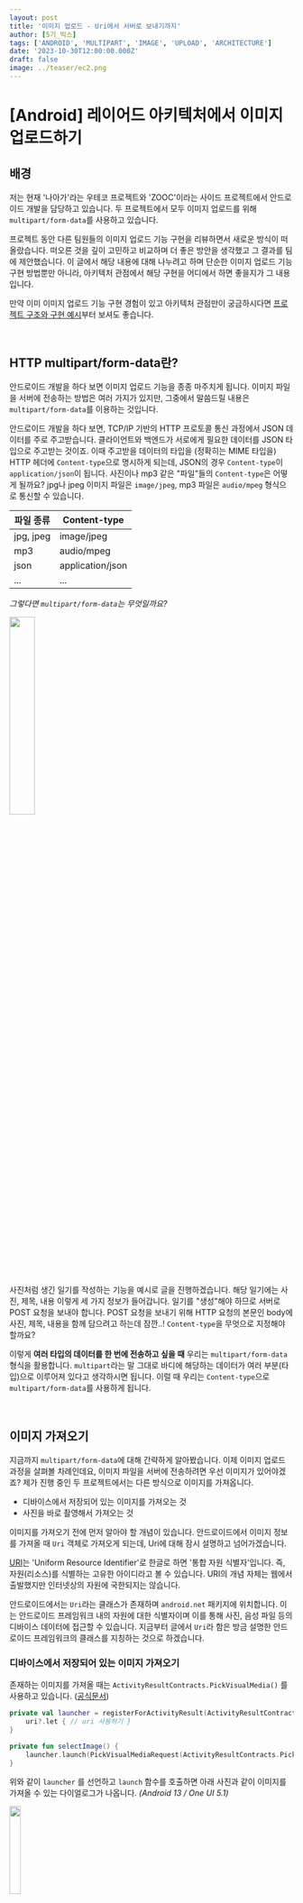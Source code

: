 ```yaml
---
layout: post
title: '이미지 업로드 - Uri에서 서버로 보내기까지'
author: [5기_빅스]
tags: ['ANDROID', 'MULTIPART', 'IMAGE', 'UPLOAD', 'ARCHITECTURE']
date: '2023-10-30T12:00:00.000Z'
draft: false
image: ../teaser/ec2.png
---
```


# [Android] 레이어드 아키텍처에서 이미지 업로드하기



## 배경

저는 현재 '나아가'라는 우테코 프로젝트와 'ZOOC'이라는 사이드 프로젝트에서 안드로이드 개발을 담당하고 있습니다. 두 프로젝트에서 모두 이미지 업로드를 위해 `multipart/form-data`를 사용하고 있습니다.



프로젝트 동안 다른 팀원들의 이미지 업로드 기능 구현을 리뷰하면서 새로운 방식이 떠올랐습니다. 떠오른 것을 깊이 고민하고 비교하며 더 좋은 방안을 생각했고 그 결과를 팀에 제안했습니다. 이 글에서 해당 내용에 대해 나누려고 하며 단순한 이미지 업로드 기능 구현 방법뿐만 아니라, 아키텍처 관점에서 해당 구현을 어디에서 하면 좋을지가 그 내용입니다.



만약 이미 이미지 업로드 기능 구현 경험이 있고 아키텍처 관점만이 궁금하시다면 [프로젝트 구조와 구현 예시](#프로젝트-구조와-구현-예시)부터 보셔도 좋습니다.

<br/>

## HTTP multipart/form-data란?

안드로이드 개발을 하다 보면 이미지 업로드 기능을 종종 마주치게 됩니다. 이미지 파일을 서버에 전송하는 방법은 여러 가지가 있지만, 그중에서 말씀드릴 내용은 `multipart/form-data`를 이용하는 것입니다.



안드로이드 개발을 하다 보면, TCP/IP 기반의 HTTP 프로토콜 통신 과정에서 JSON 데이터를 주로 주고받습니다. 클라이언트와 백엔드가 서로에게 필요한 데이터를 JSON 타입으로 주고받는 것이죠. 이때 주고받을 데이터의 타입을 (정확히는 MIME 타입을) HTTP 헤더에 `Content-type`으로 명시하게 되는데, JSON의 경우 `Content-type`이  `application/json`이 됩니다. 사진이나 mp3 같은 "파일"들의 `Content-type`은 어떻게 될까요? jpg나 jpeg 이미지 파일은 `image/jpeg`, mp3 파일은 `audio/mpeg` 형식으로 통신할 수 있습니다.

| 파일 종류 | Content-type     |
| --------- | ---------------- |
| jpg, jpeg | image/jpeg       |
| mp3       | audio/mpeg       |
| json      | application/json |
| ...       | ...              |



_그렇다면 `multipart/form-data`는 무엇일까요?_



<img src="./../images/2023-10-17-image-upload-6.png" width="30%" />



사진처럼 생긴 일기를 작성하는 기능을 예시로 글을 진행하겠습니다. 해당 일기에는 사진, 제목, 내용 이렇게 세 가지 정보가 들어갑니다. 일기를 "생성"해야 하므로 서버로 POST 요청을 보내야 합니다. POST 요청을 보내기 위해 HTTP 요청의 본문인 body에 사진, 제목, 내용을 함께 담으려고 하는데 잠깐..! `Content-type`을 무엇으로 지정해야 할까요?



이렇게 **여러 타입의 데이터를 한 번에 전송하고 싶을 때** 우리는 `multipart/form-data` 형식을 활용합니다. `multipart`라는 말 그대로 바디에 해당하는 데이터가 여러 부분(타입)으로 이루어져 있다고 생각하시면 됩니다. 이럴 때 우리는 `Content-type`으로 `multipart/form-data`를 사용하게 됩니다.

<br/>

## 이미지 가져오기

지금까지 `multipart/form-data`에 대해 간략하게 알아봤습니다. 이제 이미지 업로드 과정을 살펴볼 차례인데요, 이미지 파일을 서버에 전송하려면 우선 이미지가 있어야겠죠? 제가 진행 중인 두 프로젝트에서는 다른 방식으로 이미지를 가져옵니다.

* 디바이스에서 저장되어 있는 이미지를 가져오는 것
* 사진을 바로 촬영해서 가져오는 것

이미지를 가져오기 전에 먼저 알아야 할 개념이 있습니다. 안드로이드에서 이미지 정보를 가져올 때 `Uri` 객체로 가져오게 되는데, Uri에 대해 잠시 설명하고 넘어가겠습니다.



[URI](https://ko.wikipedia.org/wiki/%ED%86%B5%ED%95%A9_%EC%9E%90%EC%9B%90_%EC%8B%9D%EB%B3%84%EC%9E%90)는 'Uniform Resource Identifier'로 한글로 하면 '통합 자원 식별자'입니다. 즉, 자원(리소스)를 식별하는 고유한 아이디라고 볼 수 있습니다. URI의 개념 자체는 웹에서 출발했지만 인터넷상의 자원에 국한되지는 않습니다.



안드로이드에서는 `Uri`라는 클래스가 존재하며 `android.net` 패키지에 위치합니다. 이는 안드로이드 프레임워크 내의 자원에 대한 식별자이며 이를 통해 사진, 음성 파일 등의 디바이스 데이터에 접근할 수 있습니다. 지금부터 글에서 `Uri`라 함은 방금 설명한 안드로이드 프레임워크의 클래스를 지칭하는 것으로 하겠습니다.



### 디바이스에서 저장되어 있는 이미지 가져오기

존재하는 이미지를 가져올 때는 `ActivityResultContracts.PickVisualMedia()` 를 사용하고 있습니다. ([공식문서](https://developer.android.com/training/data-storage/shared/photopicker?hl=ko))

```kotlin
private val launcher = registerForActivityResult(ActivityResultContracts.PickVisualMedia()) { uri: Uri? ->
	uri?.let { // uri 사용하기 }                                                                  
}
                                                                                        
private fun selectImage() {
    launcher.launch(PickVisualMediaRequest(ActivityResultContracts.PickVisualMedia.ImageOnly))
}
```

위와 같이 `launcher` 를 선언하고 `launch` 함수를 호출하면 아래 사진과 같이 이미지를 가져올 수 있는 다이얼로그가 나옵니다. _(Android 13 / One UI 5.1)_



<img src="./../images/2023-10-17-image-upload-1.jpg" width="20%"/>

사진을 선택하면 `launcher`의 콜백에서 해당 사진의 `Uri`를 받을 수 있습니다.



### 사진을 바로 촬영해서 가져오기

앞선 방식이 디바이스에 이미 존재하는 사진을 가져온다면, 이번 방식은 사진을 직접 촬영하고 바로 가져옵니다. 다양한 방식이 존재하겠지만 해당 프로젝트에선 `ActivityResultContracts.TakePicture()`를 사용합니다.

```kotlin
private var imageUri: Uri? = null

private val launcher = registerForActivityResult(ActivityResultContracts.TakePicture()) { success: Boolean
    if(success) {
        // TODO: uri 사용하기
    }
}

private fun startCamera() {
    imageUri = createImageUri().getOrElse {
		// TODO: 오류 처리
       	return
    }
    launcher.launch(imageUri) // 매개변수로 전달한 Uri로 사진이 저장됩니다.
}

// uri 생성하기
private fun createImageUri(): Result<Uri> {
    val contentValues = getContentValues()
    val uri = contentResolver.insert(
            MediaStore.Images.Media.EXTERNAL_CONTENT_URI,
            contentValues,
        ) ?: return Result.failure(// TODO: 원하시는 Throwable을 담으시면 됩니다!)
        return Result.success(uri)
}

private fun getContentValues(): ContentValues {
    return ContentValues().apply {
        // TODO: 원하시는 칼럼을 추가하시면 됩니다!
    }
}
```

_권한과 관련한 코드 및 설명은 생략합니다_



`ActivityResultContracts.TakePicture()` 를 사용하게 되면 콜백 함수는 성공 여부를 반환하게 되고, `launcher.launch()` 함수에 우리가 직접 생성한 `Uri`를 담고 해당 `Uri`로 사진이 저장됩니다. 사진을 저장하지 않고 보여주고 싶다면 `ActivityResultContracts.TakePicturePreview()` 도 존재하지만, 다음의 설명처럼 화질이 저하된 비트맵을 콜백으로 받아보실 수 있습니다.

> An ActivityResultContract to take small a picture preview, returning it as a Bitmap.



_ _ _



프로젝트에 사용된 사진을 가져오는 두 가지 방법에 대해 알아보았습니다. 위 방법보다 좋은 방법들이 있을 수 있습니다. 다만 사진을 가져오는 것 자체가 글의 주제가 아니므로 넘어가도록 하겠습니다. 어찌 됐든 우리는 두 방식에서 모두 `Uri`를 얻었고 이제 `Uri`를 이용해서 이미지를 서버로 보내야 합니다!



두 프로젝트 모두 서버 통신에서 `Retrofit` 라이브러리를 사용 중입니다. 그래서 최종적으로 이미지 및 함께 전송할 데이터들을 `Retrofit`에서 지원하는 `RequestBody` 혹은  `MultipartBody.Part` 타입으로 만들어야 합니다.

<br/>

## Uri가 Part가 되는 과정

지금까지 보내고자 하는 이미지의 `Uri`를 얻었습니다. 이제 이미지를 보내기만 하면 됩니다! 어떻게 하면 될까요? `imageUri.toPart()` 하면 우리가 원하는 형태가 나올까요? 아쉽게도 그런 함수는 없습니다. 그럼 어떤 과정을 거쳐야 할지 지금부터 알아보겠습니다!



우선 최종적으로 서버에 어떤 형태로 데이터를 전송할지 보고 시작하면 좋을 것 같습니다. 그래서 API 명세서와 `Retrofit`을 통해 명세대로 작성한 서비스 인터페이스를 먼저 보도록 하죠!

<p align="center">
    <img src="./../images/2023-10-17-image-upload-7.png" align="center" width="45%"/>
    <img src="./../images/2023-10-17-image-upload-8.png" align="center" width="45%"/>
</p>


```kotlin
interface DiaryService {
    @Multipart
    @POST("diary")
    fun postDiary(
        @Part("title") title: RequestBody,
        @Part("content") content: RequestBody,
        @Part photo: MultipartBody.Part,
    ): Response<DiaryDto>
}
```



API 명세서와 코드를 비교해서 보시면 `postDiary()`의 인자에 명세서의 Request Body가 들어가게 되고, 명세서의 Response Body가 `DiaryDto`가 됩니다. 그런데 코드를 살펴보면 `title`과 `content`는 키 값을 갖는데 왜 `photo`는 키 값이 없지? 라고 생각하실 수 있습니다. 이 부분은 뒤에서 `MultipartBody.Part` 타입에 대해 이야기할 때 알아볼 예정입니다.



`postDiary()`를 보시면 `@Multipart` 어노테이션이 있습니다. 이 어노테이션을 달아주는 것은 해당 함수의 `Content-type`이 `multipart/form-data` 라고 명시하는 것입니다. 그럼 `Retrofit`이 내부적으로 어노테이션을 통해 `Content-type` 을 지정해 줍니다.



`@Part` 어노테이션으로 각 `part`를 명시해 주고, 여러 `part`가 모여 하나의 `multipart/form-data` 형식을 이룹니다. 초반에 `multipart/form-data`에 관해 설명했던 내용이 코드로 보이는 부분입니다. 파일은 `MultipartBody.Part`로, `title`, `content`와 같은 문자열은  `RequestBody`로 보내고 있습니다.



그럼 `MultipartBody.Part`와 `RequestBody` 객체를 생성하려면 어떻게 해야 할까요? 아래 코드를 보시면 `MultipartBody.Part`를 만드는 팩토리 메서드들이 존재합니다.

```kotlin
class Part private constructor(
    @get:JvmName("headers") val headers: Headers?,
    @get:JvmName("body") val body: RequestBody
  ) {
    
    // ...
    
    companion object {
        @JvmStatic
      	fun create(body: RequestBody): Part = create(null, body)

      	@JvmStatic
      	fun create(headers: Headers?, body: RequestBody): Part {
            // ...
        	return Part(headers, body)
      	}
        
        @JvmStatic
      	fun createFormData(name: String, value: String): Part =
          	createFormData(name, null, value.toRequestBody())

      	@JvmStatic
      	fun createFormData(name: String, filename: String?, body: RequestBody): Part {
            val disposition = buildString {
          		append("form-data; name=")
          		appendQuotedString(name)

          		if (filename != null) {
            		append("; filename=")
            		appendQuotedString(filename)
          		}
        	}

        	val headers = Headers.Builder()
            	.addUnsafeNonAscii("Content-Disposition", disposition)
            	.build()

        	return create(headers, body)
        }
    }
}
```

총 네 개의 팩토리 메서드가 존재하는데요, 저희 대신 많은 일을 해주는 마지막 메서드를 사용할 예정입니다. 마지막 메서드를 호출하기 위해 필요한 인자들을 봅시다. `String` 타입의 name과 filename, 그리고 `RequestBody` 형태의 body가 필요합니다.



우선 name과 filename에 대해 알아봅시다. 여기서 name은 키 값입니다. 업로드된 데이터에서 백엔드가 원하는 값을 꺼내려면 키 값이 있어야겠죠? 앞에서 명세서를 볼 때 언급했던 `photo`에 대한 키 값입니다. 백엔드와 합의하신 키 값을 적어 주시면 됩니다. 여기서는 "imageFile"이 됩니다. filename은 말 그대로 파일명입니다. 전송하실 파일의 이름을 적어 주시면 됩니다.



이제 `RequestBody`를 생성하는 방법에 대해 알아봅시다. `RequestBody`는 추상 클래스이며 이를 구현하기 위해서는 두 개의 추상 메서드를 필수적으로 구현해야 합니다. 동반 객체를 보시면 아래와 같이 확장 함수로 `RequestBody`를 생성해 주는 메서드들이 구현되어 있습니다.

```kotlin
fun String.toRequestBody(contentType: MediaType? = null): RequestBody { ... }
fun ByteString.toRequestBody(contentType: MediaType? = null): RequestBody { ... }
fun ByteArray.toRequestBody(contentType: MediaType? = null,  offset: Int = 0,  byteCount: Int = size): RequestBody { ... }
fun File.asRequestBody(contentType: MediaType? = null): RequestBody { ... }
```

쭉 훑어보시면 다른 타입의 객체들을 `RequestBody`로 변환해 주는 함수들입니다. 이 중에 뭘 사용해야 할까요? 우선은 `File`에서 변환하는 마지막 메서드를 사용해 보겠습니다. 그렇다면 이제 남은 건 `File` 객체를 만드는 것입니다.



`File` 객체의 생성자들을 살펴보다 보면 아래와 같은 생성자를 발견할 수 있습니다!

```java
public File(URI uri) { ... }
```

그럼 이제 `File`을 만들 수 있겠군요! 하지만 이것은 틀렸습니다. 이미지로부터 얻어온 것은 `android.net` 패키지의 `Uri`이고 위에 보이는 것은 `java.net` 패키지의 `URI`입니다. 헷갈리지 않도록 주의합시다! 다른 생성자를 둘러보면 아래와 같이 `pathname`을 받는 생성자가 있습니다.

```java
public File(String pathname) { ... }
```

여기서 `pathname`이란 파일이 위치하는 절대 경로를 의미합니다. 우리에게 좀 더 익숙한 예시를 들자면 `C:\Program Files\Android\Android Studio`과 같은 것을 말합니다. 우리가 갖고 있던 `Uri`는 파일의 절대 경로가 아닌 안드로이드 프레임워크의 식별자이므로 `pathname`은 새로 얻어 와야 합니다.



그럼 우리가 가진 `Uri`로 `pathname`을 가져와야 합니다. `Uri` 객체를 살펴보면 `getPath()` 함수가 존재합니다. 하지만 해당 함수는 우리가 원하는 파일 경로를 주지 않습니다. (단순히 현재 식별자(URI)에서 path 부분만 떼어서 반환합니다) 그럼 파일 경로를 어떻게 가져올 수 있을까요? 프로젝트의 코드를 첨부합니다.

```kotlin
private fun Uri.getFilePath(): String? {
    val projection = arrayOf(MediaStore.Images.Media.DATA)
    val cursor = contentResolver.query(this, projection, null, null, null)
    cursor?.use {
        if (it.moveToFirst()) {
            val columnIndex = it.getColumnIndexOrThrow(MediaStore.Images.Media.DATA)
            return it.getString(columnIndex)
        }
    }
    return null
}
```

`contentResolver`를 통해서 `MediaStore.Images.Media.DATA`라는 칼럼을 읽어오면 파일 경로를 알 수 있습니다. `uri`, `uri.getPath()`, `uri.getFilePath()` 에 대해 로그를 찍어보면 다음과 같이 나옵니다. (예시로 제 프로젝트에서 로그를 찍어보았습니다)

<img src="./../images/2023-10-17-image-upload-2.png" />

첫 줄을 보시면 확실히 URI의 형태임을 알 수 있습니다. content가 scheme, media가 authority, picker부터가 path입니다. `uri.getPath()`는 URI에서 path 부분만 잘라서 반환합니다. `uri.getFilePath`는 URI 형태가 아닌 파일의 절대 경로를 반환하고 있습니다. 그러므로 저희가 사용할 것은 마지막 줄입니다. 파일 절대 경로를 알았으니 이제 `File` 객체를 만들 수 있습니다! `val file = File(uri.getFilePath())`



지금까지 살펴본 과정을 정리하면 이렇습니다.

>  `Uri` → `File` → `RequestBody` → `MutlipartBody.Part`

드디어 우리가 처음 받아왔던 `Uri`가 `MultipartBody.Part` 형식이 되었습니다. 이제 이미지를 업로드 하는 데는 문제가 없겠죠?



이제 진행했던 프로젝트에서 위의 일련의 과정을 어디서 어떻게 수행했는지를 알아봅시다!

<br/>

## 프로젝트 구조와 구현 예시

일기 기능을 구현하면서 안드로이드에서 `multipart/form-data` 형태로 이미지를 업로드하는 방법을 알아보았습니다. 글의 제목이 '레이어드 아키텍처'에서 이미지 업로드인 만큼, 앞으로 설명할 내용의 기반이 되는 프로젝트의 아키텍처 구조에 대해 먼저 말씀드리겠습니다.

* UI 디자인 패턴으로 MVVM 패턴을 사용하였습니다.
* Presentation, Domain, Data 이렇게 세 개의 Layer가 존재합니다.

MVVM 패턴을 사용하며 ViewModel은 `AAC ViewModel`로 구현하고 있습니다.

<img src="./../images/2023-10-17-image-upload-9.png" width="50%"/>

외부로부터 받아오는 데이터는 Data - Domain - Presentation Layer 방향으로 흐릅니다. 그러나 Domain Layer에 Repository 인터페이스를 두고, Data Layer에서 이를 구현하면서 의존성을 역전시킵니다. 그러므로 Domain Layer는 Presentation과 Data Layer를 모르고,  Presentation과 Data Layer는 Domain Layer에 의존하게 됩니다. 완전히 클린 아키텍처라고 할 순 없지만 큰 틀을 따른다고 보시면 됩니다.

<img src="./../images/2023-10-17-image-upload-10.png" width="50%"/>

지금부터는 방금 설명한 프로젝트 구조로 위에서 봤던 일기 기능을 구현해 보겠습니다. (오류 처리 로직은 제외했습니다)

```kotlin
class DiaryVieModel(
    private val application: Application,
    private val diaryRepository: DiaryRepository,
) : ViewModel() {
    // ...
    
    private var imageUri: Uri = Uri.Empty
    
    fun writeDiary() {
        viewModelScope.launch {
            diaryRepository.postDiary(
                title = title.value ?: "",
                content = content.value ?: "",
                image = imageUri.getFilePath() ?: ""
	        )
        }
    }
    
    private fun Uri.getFilePath(): String? {
        val projection = arrayOf(MediaStore.Images.Media.DATA)
        val cursor = application.applicationContext.contentResolver.query(this, projection, null, null, null)
        cursor?.use {
            if (it.moveToFirst()) {
                val columnIndex = it.getColumnIndexOrThrow(MediaStore.Images.Media.DATA)
                return it.getString(columnIndex)
            }
        }
        return null
    }
    
    // ...
}
```

제가 프로젝트에서 처음 마주쳤던 ViewModel 코드입니다. 보시면 ViewModel에서 `Application`을 받아 `applicationContext`를 사용하고 있습니다. `ContentResolver`를 사용하려면 `Context`가 필수적이기 때문입니다. 또 `Uri` 객체를 `imageUri`라는 하나의 상태로 들고 있었습니다.



하지만 ViewModel에서 `Context`와 같은 안드로이드 의존성이 있는 객체를 참조하는 것은 그리 권장되지 않습니다. MVVM 안티패턴이라고도 볼 수 있습니다. 그 이유는 **ViewModel에서 안드로이드 의존성을 가지면 유닛 테스트가 어려운 구조가 되기 때문**입니다. 물론 `Roboletric`과 같은 라이브러리를 이용해 테스트해 볼 수도 있지만, 이는 유닛 테스트에 비해 훨씬 무거워 많은 시간이 소요됩니다.



이번에는 ViewModel에 주입 받은 Repository의 구현체를 보겠습니다.

```kotlin
class DefaultDiaryRepository(private val service: diaryService) : DiaryRepository {
    // ...
    
    override suspend fun postDiary(
        title: String,
        content: String,
        image: String,
    ): Result<Unit> {
        val titleRequestBody = title.toRequestBody("text/plain".toMediaTypeOrNull())
        val titlePart = MultipartBody.Part.createFormData("title", null, requestBody)
        
        val contentRequestbody = content.toRequestBody("text/plain".toMediaTypeOrNull())
        val contentPart = MultipartBody.Part.createFormData("content", null, requestBody)
       
        val file = File(image)
        val imageRequestBody = file.asRequestBody("image/jpeg".toMediaTypeOrNull())
        val imagePart = MultipartBody.Part.createFormData("imageFile", file.name, requestBody)

        service.postDiary(titlePart, contentPart, imagePart)
    }
}
```

ViewModel에서 받은 파일 경로를 통해 `File` 객체를 만들고 `RequestBody`와 `MultipartBody.Part` 객체를 만듭니다. 여기엔 크게 문제 될 만한 부분이 보이진 않습니다.

이제 위 코드들을 어떻게 개선할 수 있을지 이야기해 보겠습니다!

<br/>

## 구현의 적절한 위치 찾기

이제 본격적으로 '레이어드 아키텍처'에서 이미지 업로드하기라는 제목에 가까운 내용이 등장합니다. 글의 핵심 내용으로 앞서 보았던 과정들을 **어디서** 수행할지 알아봅시다!

우선 앞서 말했던 문제를 해결해 보겠습니다. ViewModel에서 안드로이드 의존성을 분리합니다.

* `Uri`

* `context.contentResolver`



`contentResolver`를 먼저 보겠습니다. `contentResolver`가 필요한 행동은 `Uri`로부터 파일 경로를 가져오는 것입니다.  이 행동을 다른 곳으로 옮기기 위해 연관된 행동을 한번 살펴보겠습니다.

> 1. Activity가 ViewModel에게 `Uri`를 넘겨준다.
> 2. ViewModel이 파일 경로를 Repository에게 넘겨준다.



연관된 행동들을 보니 `contentResolver`가 필요한 행동을 넘길 수 있는 곳이 보입니다.

>1. Activity에서 처리하여 파일 절대 경로 혹은 `File` 객체를 ViewModel에게 넘긴다. (`File`은 안드로이드 의존성이 없는 자바 객체입니다)
>2. `Uri`를 Repository에 넘기고 Repository에서 파일 경로를 가져오도록 한다.



### Activity에서 처리하기

Activity는 그 자체로 `Context`이므로 `contentResolver`를 사용할 수 있습니다. ViewModel에 존재하던 `getFilePath` 함수의 로직을 (혹은 `File` 객체로의 변환까지) Activity로 옮기게 되면 아래와 같이 안드로이드 의존성으로부터 한결 깔끔해진 ViewModel을 만나볼 수 있습니다.

```kotlin
class DiaryVieModel(private val diaryRepository: DiaryRepository) : ViewModel() {
    // ...
    
    private lateinit var imageFilePath: String
    private lateinit var imageFile: File
    
    fun writeDiaryByPath() {
        viewModelScope.launch {
            diaryRepository.postDiaryByPath(
                title = title.value ?: "",
                content = content.value ?: "",
                imagePath = imageFilePath
	        )
        }
    }
    
    fun writeDiaryByFile() {
        viewModelScope.launch {
            diaryRepository.postDiaryByFile(
                title = title.value ?: "",
                content = content.value ?: "",
                imageFile = imageFile
	        )
        }
    }
    
    // ...
}

class DefaultDiaryRepository(private val service: DiaryService) : DiaryRepository {
    // ...
    
    override suspend fun postDiaryByPath(
        title: String,
        content: String,
        imagePath: String,
    ): Result<Unit> {
		// ...
       
        val file = File(image)
        val imageRequestBody = file.asRequestBody("image/jpeg".toMediaTypeOrNull())
        val imagePart = MultipartBody.Part.createFormData("imageFile", file.name, requestBody)

        service.postDiary(titlePart, contentPart, imagePart)
    }
    
    override suspend fun postDiaryByFile(
        title: String,
        content: String,
        imageFile: File,
    ): Result<Unit> {
		// ...
       
        val imageRequestBody = imageFile.asRequestBody("image/jpeg".toMediaTypeOrNull())
        val imagePart = MultipartBody.Part.createFormData("imageFile", file.name, requestBody)

        service.postDiary(titlePart, contentPart, imagePart)
    }
}
```

이제 앞선 ViewModel보다 훨씬 테스트에 용이한 ViewModel이 되었습니다. `getFilePath` 함수의 로직을 옮기면서 `Uri`도 자연스럽게 사라졌습니다. 그럼 이제 완성인 걸까요? 한 가지만 더 생각해 봅시다.



우리는 객체지향 프로그래밍을 할 때, 객체에 어떤 책임과 역할을 부여할지 고민합니다. 그럼 **`Uri`로부터 파일 경로 혹은 `File` 객체를 가져오는 행동은 과연 Activity의 책임일까요?**



사람마다 생각이 다르겠지만 저는 아니라고 생각합니다. 제가 정의한 Presentation Layer는 뷰와 뷰의 상태에 관련된 일을 해야 합니다. 그런 의미에서 Activity의 역할은 사진을 선택하는 것에서 끝났습니다.



그럼 `Uri`로부터 파일 절대 경로 혹은 `File` 객체를 가져오는 행동은 어디서 수행해야 할까요? 앞서 두 가지 선택지가 있었던 것이 기억나시나요? 그 두 번째 선택지를 보겠습니다.



### Repository에서 처리하기 (Data Layer에서 처리하기)

Repository에서 수행하게 된다면 원래의 ViewModel에서 `getFilePath` 함수만 Repository로 넘어가게 됩니다.

여기서 두 가지 문제가 생깁니다.

* ViewModel에 `Uri`는 그대로 남아있다.

* Domain Layer에서 `Uri` 타입을 참조해야 한다.



이 부분을 해결하기 위해 Activity에서 `Uri`의 `toString` 함수를 사용해 `String` 타입으로 변환합니다. (ex. `viewModel.setImage(uri.toString())`)

```kotlin
class DiaryVieModel(private val diaryRepository: DiaryRepository) : ViewModel() {
    // ...
    private lateinit var imageUri: String
    
    fun wirteDiary() {
        viewModelScope.launch {
            diaryRepository.postDiaryByPath(
                title = title.value ?: "",
                content = content.value ?: "",
                imageUri = imageUri
	        )
        }
    }
    
    // ...
}

class DefaultDiaryRepository(
    private val contentResolver: ContentResolver,
    private val service: DiaryService,
) : DiaryRepository {
    // ...
    
    override suspend fun postDiary(
        title: String,
        content: String,
        imageUri: String,
    ): Result<Unit> {
		// ...
       
        val uri = Uri.parse(imageUri)
        val file = File(uri.getFilePath())
        val imageRequestBody = file.asRequestBody("image/jpeg".toMediaTypeOrNull())
        val imagePart = MultipartBody.Part.createFormData("imageFile", file.name, requestBody)

        service.postDiary(titlePart, contentPart, imagePart)
    }
    
    private fun Uri.getFilePath(): String? { ... }
}
```

`Uri`로부터 파일 경로와 `File` 객체를 가져오는 행동을 Repository에서 수행하였습니다. 이 행동을 수행하기 위해선 `Uri`라는 경로와 `contentResolver`를 통해 디바이스의 데이터에 접근해야 합니다. 이런 행동은 분명 Data Layer의 책임이라고 생각해 Repository로 옮겨보았습니다. _(DataSource가 있다면 DataSource의 역할이라고 생각합니다.  DataSource를 데이터의 출처라고 생각하며 `contentResolver`를 통해 디바이스의 데이터를 가져왔기 때문입니다. 그러나 현재 프로젝트에선 DataSource가 따로 존재하지 않아 Repository에서 수행하였습니다)_



Repository에서 `ContentResolver`를 참조하는 부분에서 고개를 갸우뚱하시는 분들이 계실 수도 있습니다. Repository는 "저장소"이고 (DataSource가 있다면) DataSource는 저장소에서 필요한 데이터의 출처입니다. `ContentResolver`를 사용하여 디바이스의 데이터를 접근하는 행위는 Repository와 DataSource 즉, Data Layer의 역할이라고 볼 수 있습니다. 그러므로 Data Layer의 어디선가 `ContentResolver`를 참조하는 것은 생소할 수 있지만 이상하지 않다고 말씀드릴 수 있습니다.



여전히 낯설다면 `Room`과 같다고 생각해 보시면 좋습니다. `Room`은 안드로이드 프레임워크에서 제공하는 ORM으로 앱에서 로컬 데이터베이스가 필요할 때 많이 사용합니다. DataSource에서 `Room`을 사용하는 것이 생소하지 않다면 `ContentResolver` 또한 마찬가지입니다. `Room`과 `ContentResolver` 모두 디바이스에 데이터를 읽고 쓰는 역할을 하기 때문입니다. (저장할 위치와 저장할 내용이 다릅니다)



하지만 이런 구조에서도 한 가지 문제가 존재합니다. Activity에서 `Uri`를 `String`으로 변환하고 ViewModel에서 Domain Layer의 `DiaryRepository` 인터페이스의 `postDiary` 함수가 사용됩니다. 그리고 `DiaryRepository`의 구현체인 Data Layer의 `DefaultDiaryRepository`에서 `String`을 `Uri`로 파싱하게 됩니다.

```kotlin
interface DiaryRepository {
    //...
    
    suspend fun postDiary(
        title: String,
        content: String,
        imageUri: String,
    ): Result<Unit> 
}
```

그 과정에서 Domain Layer에서 `postDiary` 함수의 `imageUri`라는 매개변수가 **`Uri`를 `String`으로 파싱한 것이라는 사실을 알고 있어야 합니다**. 이렇게 되면서 Domain이 간접적으로나마 안드로이드에 대해 알고 있다고 말할 수도 있을 것입니다. 더해서 프로젝트를 처음 보는 개발자가 해당 인자에 `Uri.toString()`을 담고, Repository에서 `Uri.parse(imageUri)`를 수행해야 하는지 모를 수 있습니다.



결과적으로 말씀드린 두 가지 방식 모두 한 가지의 문제점을 안고 있습니다. 현재 두 프로젝트는 제가 ViewModel의 리팩터링을 제안한 뒤로 변화해 현재는 각각 다른 모습을 띠고 있습니다. 두 프로젝트가 각각 다른 방식을 채택하면서 두 방식 모두 사용되고 있는 것이죠.



이렇듯 정답은 없으며 이 글을 읽는 여러분이 더 적합하다고 판단되는 방식으로 진행하시기를 바랍니다! 또한 더 좋은 방식이 있다면 추천해 주시면 감사합니다!

<br/>

## 추가 내용

이제 글에서 하고자 하는 주된 이야기는 끝났습니다. 하지만 몇 가지만 추가로 얘기해 보고자 합니다. 글을 예전에 구성되었던 프로젝트의 코드에 맞춰서 진행했는데, 몇 가지 개선할 수 있는 부분이 있었으나 글을 진행하느라 넘어갔습니다.



### MediaStore.Images.Media.DATA

우리가 파일 경로를 가져오기 위해 사용했던 이 컬럼은 사실 **Deprecated** 되었습니다.

[공식문서](https://developer.android.com/reference/android/provider/MediaStore.MediaColumns#DATA)

<img src="./../images/2023-10-17-image-upload-3.png" />



저도 글을 작성하면서 찾아보다가 이 부분에 대해 알게 되었습니다. 일반적으로 Deprecated 된 것들은 IDE에서 취소선을 그려 주는데 프로젝트에서 작성한 코드에서는 취소선을 볼 수 없었기 때문입니다.

<img src="./../images/2023-10-17-image-upload-4.png"/>
<img src="./../images/2023-10-17-image-upload-5.png"/>



다음은 공식문서의 내용입니다.

> From Android 11 onwards, this column is read-only for apps that target `R` and higher. On those devices, when creating or updating a uri, this column's value is not accepted. Instead, to update the filesystem location of a file, use the values of the `DISPLAY_NAME` and `RELATIVE_PATH` columns.

> Android 11부터, R 버전 이상을 대상으로 하는 앱의 경우 이 칼럼은 읽기 전용입니다. 이러한 디바이스에서는 uri를 생성하거나 업데이트할 때 이 칼럼의 값은 허용되지 않습니다. 대신 파일의 파일 시스템 위치를 업데이트하려면 DISPLAY_NAME과 RELATIVE_PATH 칼럼의 값을 사용하십시오.



Deprecated 된 것을 계속 사용할 수는 없으므로 새로운 방식을 알아봅시다. 다음 예시 코드처럼 캐시 파일을 통해 `Uri` 객체로 `File` 객체를 생성할 수 있습니다. ([캐시 파일](https://developer.android.com/training/data-storage/app-specific?hl=ko#internal-create-cache), [파일 스트림](https://developer.android.com/training/data-storage/shared/media?hl=ko#open-file-stream)) 임시로 사용할 캐시 파일을 생성하고 `Uri`로 `Bitmap`을 만들어 저장합니다. 그리고 해당 파일을 `MutlipartBody.Part`로 변환해서 전송하면 됩니다.  `Uri`만 알아도 `Bitmap`은 생성할 수 있으므로 절대 경로 없이 업로드할 파일을 생성할 수 있습니다!

```kotlin
private fun makeImageFile(uri: Uri): File {
    // 파일 스트림으로 uri로 접근해 비트맵을 디코딩
    val bitmap = contentResolver.openInputStream(uri).use {
        BitmapFactory.decodeStream(it)
    }

    // 캐시 파일 생성
    val tempFile = File.createTempFile("파일명", ".jpeg", cacheDir) ?: FILE_EMPTY

    // 파일 스트림을 통해 파일에 비트맵 저장
    FileOutputStream(tempFile).use {
        bitmap.compress(Bitmap.CompressFormat.JPEG, 100, it)
    }
    return tempFile
}
```





### File을 거치지 않고 RequestBody 만들기

글에서 내내 `Uri` → `File` → `RequestBody` 의 과정을 거쳤습니다. 그러나 `Uri` → `RequestBody`의 과정도 가능합니다. 직접 `RequestBody`를 구현하면 됩니다.

`RequestBody`를 상속받으면 두 개의 추상 함수를 구현해야 합니다. 즉, 이것만 구현하면 `RequestBody`를 만들 수 있습니다.

```kotlin
class RequestBodyImpl : RequestBody() {
    override fun contentType(): MediaType? {
        TODO("Not yet implemented")
    }

    override fun writeTo(sink: BufferedSink) {
        TODO("Not yet implemented")
    }
}
```

바로 코드를 보겠습니다.

```kotlin
class ContentUriRequestBody(
    context: Context,
    private val uri: Uri,
) : RequestBody() {
    private val contentResolver = context.contentResolver

    private var fileName = ""
    private var size = -1L

    init {
        contentResolver.query(
            uri,
            arrayOf(MediaStore.Images.Media.SIZE, MediaStore.Images.Media.DISPLAY_NAME),
            null,
            null,
            null,
        )?.use { cursor ->
            if (cursor.moveToFirst()) {
                size = cursor.getLong(cursor.getColumnIndexOrThrow(MediaStore.Images.Media.SIZE))
                fileName =
                    cursor.getString(cursor.getColumnIndexOrThrow(MediaStore.Images.Media.DISPLAY_NAME))
            }
        }
    }

    fun getFileName() = fileName

    override fun contentLength(): Long = size

    override fun contentType(): MediaType? =
        contentResolver.getType(uri)?.toMediaTypeOrNull()

    override fun writeTo(sink: BufferedSink) {
        contentResolver.openInputStream(uri)?.source()?.use { source ->
            sink.writeAll(source)
        }
    }
}
```

이런 식으로 `Uri`로 `RequestBody`를 바로 구현하면 파일 경로도, `File` 객체도 만들 필요가 없습니다. 콘텐츠 길이, 미디어 타입을 넘기고 `Uri`로 `InputStream`열어 파일을 가져옵니다. 두 프로젝트 중 Repository에서 처리하는 방법을 선택한 프로젝트 'ZOOC'의 경우 위의 `ContentUriRequestBody` 객체를 다음과 같이 사용하고 있습니다.

```kotlin
class DefaultDiaryRepository(
    private val context: Context,
    private val service: DiaryService,
) : DiaryRepository {
    // ...
    
    override suspend fun postDiary(
        title: String,
        content: String,
        imageUri: String,
    ): Result<Unit> {
		// ...
       
        val uri = Uri.parse(imageUri)
        val imageRequestBody = ContentUriRequestBody(context, imageUri)
        val imagePart = MultipartBody.Part.createFormData("imageFile", file.name, requestBody)

        service.postDiary(titlePart, contentPart, imagePart)
    }
}
```

프로젝트의 구조가 `ContentUriRequestBody` 객체를 사용할 수 있는 상태라면 사용해 보는 것을 추천 드립니다!





## 조금 더 개선된 구조

앞서 말씀드렸던 "Repository에서 처리하기 (Data Layer에서 처리하기)"에서 생각을 조금 더한 구조를 보여드리려고 합니다.

우선 `Uri`를 `String`으로 변환해서 옮기는 것에서 오는 혼동을 방지하기 위해 래핑 객체를 만들었습니다. (래핑 객체를 만들고 팀 내에서 약속하면 혼동을 방지할 수 있다고 생각합니다) 또 파일이나 `Uri`를 생성하는 역할을 분리하여 `ContentRepository`를 만들고 `DiaryRepository`에서 사용합니다. 또 `RequestBody`나 `MultipartBody.Part`로 변환하여 서버에 전송하는 행동은 `RemoteDiaryDataSource`로 옮겼습니다. `ContentRepository`는 다른 Repository에서도 사용 가능하게 되면서 재사용성도 증가했습니다.

```kotlin
data class TecobleUri(uri: String)

interface DiaryRepository() {
    // ...
    
    suspend fun postDiary(
        title: String,
        content: String,
        imageUri: TecobleUri,
    )
}

interface ContentRepository {
    fun getContent(uri: TecobleUri): File
}


class DefaultDiaryRepository(
    private val contentRepository: ContentRepository,
    private val remoteDiaryDataSource: RemoteDiaryDataSource,
): DiaryRepository {
    override suspend fun postDiary(
        title: String,
        content: String,
        imageUri: TecobleUri,
    ): Result<Unit> {
		// ...
       
        val imageFile = contentRepository.getContent(imageUri)
        remoteDiaryDataSource.postDiary(title, content, imageFile)
    }
}
```



<br/>

## 글을 마치며

이렇게 `multipart/form-data`를 통한 이미지 전송 방법과 그 과정들이 어디에서 일어나는 것이 좋을지에 대해 이야기했습니다. 각각의 장단점이 있으니 더 적합하다고 생각하시는 방식을 사용해 주시면 될 것 같습니다. 저는 개인적으로 Data Layer에서 수행해 주는 후자가 더 적합하다고 생각합니다.

`ContentResolver`가 하는 모든 행동이 Presentation Layer가 아닌 Data Layer에 어울린다고 생각하기 때문입니다. 또한 Activity에서 작성한다고 한다면 사진을 다루는 여러 Activity에서 중복 코드가 발생할 것입니다. (물론 다른 객체로 빼볼 수도 있습니다) 이 모든 것들은 제 개인적인 견해일 뿐 다른 의견도 궁금하고 존중합니다! 읽어 주셔서 감사합니다!
